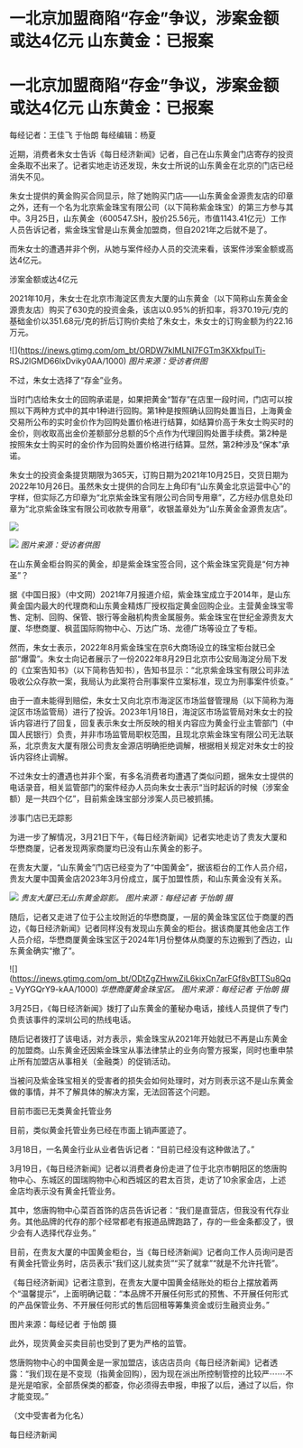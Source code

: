 # 一北京加盟商陷“存金”争议，涉案金额或达4亿元 山东黄金：已报案

# 一北京加盟商陷“存金”争议，涉案金额或达4亿元 山东黄金：已报案

每经记者：王佳飞 于怡朗 每经编辑：杨夏

近期，消费者朱女士告诉《每日经济新闻》记者，自己在山东黄金门店寄存的投资金条取不出来了。记者实地走访还发现，朱女士所说的山东黄金在北京的门店已经消失不见。

朱女士提供的黄金购买合同显示，除了她购买门店——山东黄金金源贵友店的印章之外，还有一个名为北京紫金珠宝有限公司（以下简称紫金珠宝）的第三方参与其中。3月25日，山东黄金（600547.SH，股价25.56元，市值1143.41亿元）工作人员告诉记者，紫金珠宝曾是山东黄金加盟商，但自2021年之后就不是了。

而朱女士的遭遇并非个例，从她与案件经办人员的交流来看，该案件涉案金额或高达4亿元。

涉案金额或达4亿元

2021年10月，朱女士在北京市海淀区贵友大厦的山东黄金（以下简称山东黄金金源贵友店）购买了630克的投资金条，该店以0.95%的折扣率，将370.19元/克的基础金价以351.68元/克的折后订购价卖给了朱女士，朱女士的订购金额为约22.16万元。

![](https://inews.gtimg.com/om_bt/ORDW7klMLNI7FGTm3KXkfpuITi-
RSJ2lGMD66lxDviky0AA/1000) _图片来源：受访者供图_

不过，朱女士选择了“存金”业务。

当时门店给朱女士的回购承诺是，如果把黄金“暂存”在店里一段时间，门店可以按照以下两种方式中的其中1种进行回购。第1种是按照确认回购处置当日，上海黄金交易所公布的实时金价作为回购处置价格进行结算，如结算价高于朱女士购买时的金价，则收取高出金价差额部分总额的5个点作为代理回购处置手续费。第2种是按照朱女士购买时的金价作为回购处置价格进行结算。显然，第2种涉及“保本”承诺。

朱女士的投资金条提货期限为365天，订购日期为2021年10月25日，交货日期为2022年10月26日。虽然朱女士提供的合同左上角印有“山东黄金北京运营中心”的字样，但实际乙方印章为“北京紫金珠宝有限公司合同专用章”，乙方经办信息处印章为“北京紫金珠宝有限公司收款专用章”，收银盖章处为“山东黄金金源贵友店”。

![](https://inews.gtimg.com/om_bt/OWMCnDnrTo3MBRxpNlGoxULh_tnFzHR5zE5oQ5I-tysYkAA/1000)

![](https://inews.gtimg.com/om_bt/O0jq-4uigpk580D-DD2-6rr7J-IU04bUYQ7mn_fz4urhQAA/1000)
_图片来源：受访者供图_

在山东黄金柜台购买的黄金，却是紫金珠宝签合同，这个紫金珠宝究竟是“何方神圣”？

据《中国日报》（中文网）2021年7月报道介绍，紫金珠宝成立于2014年，是山东黄金国内最大的代理商和山东黄金精炼厂授权指定黄金回购企业。主营黄金珠宝零售、定制、回购、保管、银行等金融机构贵金属服务。紫金珠宝在世纪金源贵友大厦、华懋商厦、枫蓝国际购物中心、万达广场、龙德广场等设立了专柜。

然而，朱女士表示，2022年8月紫金珠宝在京6大商场设立的珠宝柜台就已全部“爆雷”。朱女士向记者展示了一份2022年8月29日北京市公安局海淀分局下发的《立案告知书》（以下简称告知书），告知书显示：“北京紫金珠宝有限公司非法吸收公众存款一案，我局认为此案符合刑事案件立案标准，现立为刑事案件侦查。”

由于一直未能得到赔偿，朱女士又向北京市海淀区市场监督管理局（以下简称为海淀区市场监管局）进行了投诉。2023年1月18日，海淀区市场监管局对朱女士的投诉内容进行了回复，回复表示朱女士所反映的相关内容应为黄金行业主管部门（中国人民银行）负责，并非市场监管局职权范围，且现北京紫金珠宝有限公司无法联系，北京贵友大厦有限公司贵友金源店明确拒绝调解，根据相关规定对朱女士的投诉内容终止调解。

不过朱女士的遭遇也并非个案，有多名消费者均遭遇了类似问题，据朱女士提供的电话录音，相关监管部门的案件经办人员向朱女士表示“当时起诉的时候（涉案金额）是一共四个亿”，目前紫金珠宝部分涉案人员已被抓捕。

涉事门店已无踪影

为进一步了解情况，3月21日下午，《每日经济新闻》记者实地走访了贵友大厦和华懋商厦，记者发现两家商厦均已没有山东黄金的影子。

在贵友大厦，“山东黄金”门店已经变为了“中国黄金”，据该柜台的工作人员介绍，贵友大厦中国黄金店2023年3月份成立，属于加盟性质，和山东黄金没有关系。

![](https://inews.gtimg.com/om_bt/O2MmczYHdo4LHayrzBFuG5xau3OTTv7oOCF9lVTTK9Sy0AA/1000)
_贵友大厦已无山东黄金踪影。 图片来源：每经记者 于怡朗 摄_

随后，记者又走进了位于公主坟附近的华懋商厦，一层的黄金珠宝区位于商厦的西边，《每日经济新闻》记者同样没有发现山东黄金的柜台。据该商厦其他金店工作人员介绍，华懋商厦黄金珠宝区于2024年1月份整体从商厦的东边搬到了西边，山东黄金确实“撤了”。

![](https://inews.gtimg.com/om_bt/ODtZgZHwwZiL6kixCn7arFGf8vBTTSu8Qq-
VyYGQrY9-kAA/1000) _华懋商厦黄金珠宝区。 图片来源：每经记者 于怡朗 摄_

3月25日，《每日经济新闻》拨打了山东黄金的董秘办电话，接线人员提供了专门负责该事件的深圳公司的热线电话。

随后记者拨打了该电话，对方表示，紫金珠宝从2021年开始就已不再是山东黄金的加盟商。山东黄金还因紫金珠宝从事法律禁止的业务向警方报案，同时也重申禁止所有加盟店从事相关（金融类）的促销活动。

当被问及紫金珠宝相关的受害者的损失会如何处理时，对方则表示这不是山东黄金做的事情，并不了解具体的解决方案，无法回答这个问题。

目前市面已无类黄金托管业务

目前，类似黄金托管业务已经在市面上销声匿迹了。

3月18日，一名黄金行业从业者告诉记者：“目前已经没有这种做法了。”

3月19日，《每日经济新闻》记者以消费者身份走进了位于北京市朝阳区的悠唐购物中心、东城区的国瑞购物中心和西城区的君太百货，走访了10余家金店，上述金店均表示没有黄金托管业务。

其中，悠唐购物中心菜百首饰的店员告诉记者：“我们是直营店，但我没有代存业务。其他品牌的代存的那个经常都老有报道品牌跑路了，存的一些金条都没了，很少会有人选择代存业务。”

目前，在贵友大厦的中国黄金柜台，当《每日经济新闻》记者向工作人员询问是否有黄金托管业务时，店员表示“我们这儿就卖货”“买了就拿”“就是不允许托管”。

《每日经济新闻》记者注意到，在贵友大厦中国黄金结账处的柜台上摆放着两个“温馨提示”，上面明确记载：“本品牌不开展任何形式的预售、不开展任何形式的产品保管业务、不开展任何形式的售后回租等筹集资金或衍生融资业务。”

图片来源：每经记者 于怡朗 摄

此外，现货黄金买卖目前也受到了更为严格的监管。

悠唐购物中心的中国黄金是一家加盟店，该店店员向《每日经济新闻》记者透露：“我们现在是不变现（指黄金回购），因为现在派出所控制管控的比较严⋯⋯不是光是咱家，全部质保类的都查，你必须得去申报，申报了以后，通过了以后，你才能变现。”

（文中受害者为化名）

每日经济新闻

